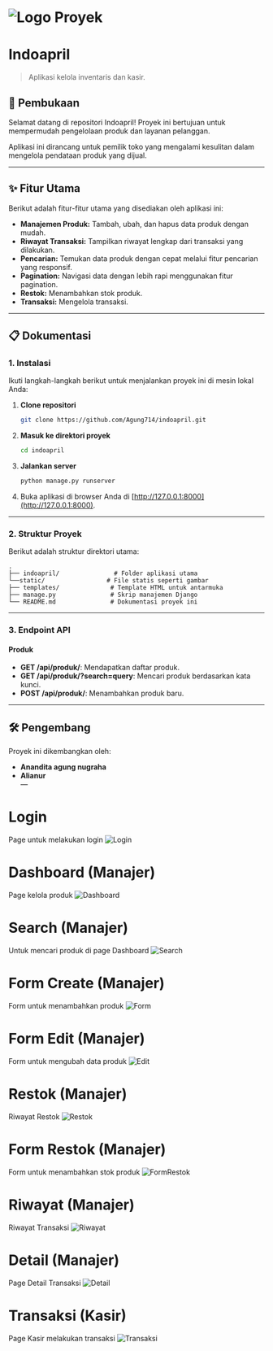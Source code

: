 # ![Logo Proyek](indoapril/static/image/indoapril.png)

# Indoapril
> Aplikasi kelola inventaris dan kasir.

## 📖 Pembukaan
Selamat datang di repositori Indoapril! Proyek ini bertujuan untuk mempermudah pengelolaan produk dan layanan pelanggan.

Aplikasi ini dirancang untuk pemilik toko yang mengalami kesulitan dalam mengelola pendataan produk yang dijual.

---

## ✨ Fitur Utama
Berikut adalah fitur-fitur utama yang disediakan oleh aplikasi ini:

- **Manajemen Produk:** Tambah, ubah, dan hapus data produk dengan mudah.
- **Riwayat Transaksi:** Tampilkan riwayat lengkap dari transaksi yang dilakukan.
- **Pencarian:** Temukan data produk dengan cepat melalui fitur pencarian yang responsif.
- **Pagination:** Navigasi data dengan lebih rapi menggunakan fitur pagination.
- **Restok:** Menambahkan stok produk.
- **Transaksi:** Mengelola transaksi.
---

## 📋 Dokumentasi

### 1. **Instalasi**
Ikuti langkah-langkah berikut untuk menjalankan proyek ini di mesin lokal Anda:

1. **Clone repositori**
   ```bash
   git clone https://github.com/Agung714/indoapril.git
   ```

2. **Masuk ke direktori proyek**
   ```bash
   cd indoapril
   ```

3. **Jalankan server**
   ```bash
   python manage.py runserver
   ```

4. Buka aplikasi di browser Anda di [http://127.0.0.1:8000](http://127.0.0.1:8000).

---

### 2. **Struktur Proyek**
Berikut adalah struktur direktori utama:

```
.
├── indoapril/               # Folder aplikasi utama
└──static/                 # File statis seperti gambar
├── templates/              # Template HTML untuk antarmuka
├── manage.py               # Skrip manajemen Django
└── README.md               # Dokumentasi proyek ini
```

---

### 3. **Endpoint API**

#### Produk
- **GET /api/produk/**: Mendapatkan daftar produk.
- **GET /api/produk/?search=query**: Mencari produk berdasarkan kata kunci.
- **POST /api/produk/**: Menambahkan produk baru.

---

## 🛠️ Pengembang
Proyek ini dikembangkan oleh:
- **Anandita agung nugraha**  
- **Alianur**  
—


# Login
Page untuk melakukan login
![Login](screenshot/Login.png)
# Dashboard (Manajer)
Page kelola produk
![Dashboard](screenshot/Dashboard.png)
# Search (Manajer)
Untuk mencari produk di page Dashboard
![Search](screenshot/Search.png)
# Form Create (Manajer)
Form untuk menambahkan produk
![Form](screenshot/Form.png)
# Form Edit (Manajer)
Form untuk mengubah data produk
![Edit](screenshot/Edit.png)
# Restok (Manajer)
Riwayat Restok
![Restok](screenshot/Restok.png)
# Form Restok (Manajer)
Form untuk menambahkan stok produk
![FormRestok](screenshot/FormRestok.png)
# Riwayat (Manajer)
Riwayat Transaksi
![Riwayat](screenshot/Riwayat.png)
# Detail (Manajer)
Page Detail Transaksi
![Detail](screenshot/Detail.png)
# Transaksi (Kasir)
Page Kasir melakukan transaksi
![Transaksi](screenshot/Transaksi.png)


